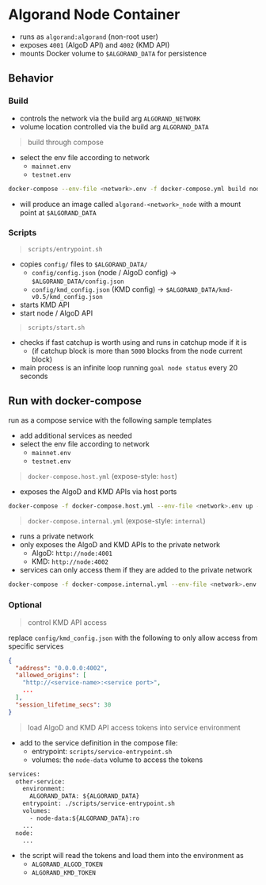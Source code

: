 # Algorand Node Container

- runs as `algorand:algorand` (non-root user)
- exposes `4001` (AlgoD API) and `4002` (KMD API)
- mounts Docker volume to `$ALGORAND_DATA` for persistence

## Behavior

### Build

- controls the network via the build arg `ALGORAND_NETWORK`
- volume location controlled via the build arg `ALGORAND_DATA`

> build through compose

- select the env file according to network
  - `mainnet.env`
  - `testnet.env`

```sh
docker-compose --env-file <network>.env -f docker-compose.yml build node
```

- will produce an image called `algorand-<network>_node` with a mount point at `$ALGORAND_DATA`

### Scripts

> `scripts/entrypoint.sh`

- copies `config/` files to `$ALGORAND_DATA/`
  - `config/config.json` (node / AlgoD config) -> `$ALGORAND_DATA/config.json`
  - `config/kmd_config.json` (KMD config) -> `$ALGORAND_DATA/kmd-v0.5/kmd_config.json`
- starts KMD API
- start node / AlgoD API

> `scripts/start.sh`

- checks if fast catchup is worth using and runs in catchup mode if it is
  - (if catchup block is more than `5000` blocks from the node current block)
- main process is an infinite loop running `goal node status` every 20 seconds

## Run with docker-compose

run as a compose service with the following sample templates

- add additional services as needed
- select the env file according to network
  - `mainnet.env`
  - `testnet.env`

> `docker-compose.host.yml` (expose-style: `host`)

- exposes the AlgoD and KMD APIs via host ports

```sh
docker-compose -f docker-compose.host.yml --env-file <network>.env up -d
```

> `docker-compose.internal.yml` (expose-style: `internal`)

- runs a private network
- only exposes the AlgoD and KMD APIs to the private network
  - AlgoD: `http://node:4001`
  - KMD: `http://node:4002`
- services can only access them if they are added to the private network

```sh
docker-compose -f docker-compose.internal.yml --env-file <network>.env up -d
```

### Optional

> control KMD API access

replace `config/kmd_config.json` with the following to only allow access from specific services

```json
{
  "address": "0.0.0.0:4002",
  "allowed_origins": [
    "http://<service-name>:<service port>",
    ...
  ],
  "session_lifetime_secs": 30
}
```

> load AlgoD and KMD API access tokens into service environment

- add to the service definition in the compose file:
  - entrypoint: `scripts/service-entrypoint.sh` 
  - volumes: the `node-data` volume to access the tokens

```dockerfile
services:
  other-service:
    environment:
      ALGORAND_DATA: ${ALGORAND_DATA}
    entrypoint: ./scripts/service-entrypoint.sh
    volumes:
      - node-data:${ALGORAND_DATA}:ro
    ...
  node:
    ...
```

- the script will read the tokens and load them into the environment as
  - `ALGORAND_ALGOD_TOKEN`
  - `ALGORAND_KMD_TOKEN`
